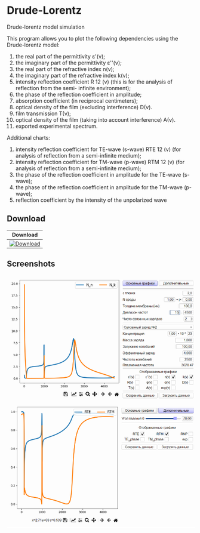 # Drude-Lorentz
Drude-lorentz model simulation

This program allows you to plot the following dependencies using the Drude-lorentz model:
1) the real part of the permittivity ε'(ν);
2) the imaginary part of the permittivity ε''(ν);
3) the real part of the refractive index n(ν);
4) the imaginary part of the refractive index k(ν);
5) intensity reflection coefficient R 12 (ν) (this is for the analysis of reflection from the semi-
infinite environment);
6) the phase of the reflection coefficient in amplitude;
7) absorption coefficient (in reciprocal centimeters);
8) optical density of the film (excluding interference) D(ν).
9) film transmission T(ν);
10) optical density of the film (taking into account interference) A(ν).
11) exported experimental spectrum.

Additional charts:
1) intensity reflection coefficient for TE-wave (s-wave) RTE 12 (ν) (for
analysis of reflection from a semi-infinite medium);
2) intensity reflection coefficient for TM-wave (p-wave) RTM 12 (v) (for
analysis of reflection from a semi-infinite medium);
3) the phase of the reflection coefficient in amplitude for the TE-wave (s-wave);
4) the phase of the reflection coefficient in amplitude for the TM-wave (p-wave);
5) reflection coefficient by the intensity of the unpolarized wave

## Download

| Download |
| - |
|[![Download](https://img.shields.io/badge/Download-Drude--Lorentz.exe-red)](https://github.com/IDAnton/Drude-Lorentz/releases/latest)|

## Screenshots

![Drude-Lorentz screenshot](https://github.com/IDAnton/Drude-Lorentz/blob/master/static/Screen1.png)
![Drude-Lorentz screenshot](https://github.com/IDAnton/Drude-Lorentz/blob/master/static/Screen2.png)
